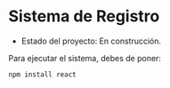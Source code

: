 <h1> Sistema de Registro </h1>

- Estado del proyecto: En construcción.

Para ejecutar el sistema, debes de poner:

```npm install react```
